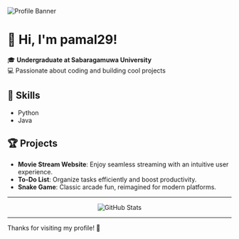 ![Profile Banner](https://github.com/pamal29.png)

# 👋 Hi, I'm pamal29!

🎓 **Undergraduate at Sabaragamuwa University**  
💻 Passionate about coding and building cool projects

## 🚀 Skills
- Python
- Java

## 🏆 Projects
- **Movie Stream Website**: Enjoy seamless streaming with an intuitive user experience.
- **To-Do List**: Organize tasks efficiently and boost productivity.
- **Snake Game**: Classic arcade fun, reimagined for modern platforms.

---

<p align="center">
  <img src="https://github-readme-stats.vercel.app/api?username=pamal29&show_icons=true&hide_title=true" alt="GitHub Stats" />
</p>

---

Thanks for visiting my profile! 🚀

